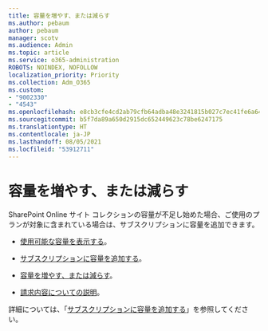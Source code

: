 ```yaml
---
title: 容量を増やす、または減らす
ms.author: pebaum
author: pebaum
manager: scotv
ms.audience: Admin
ms.topic: article
ms.service: o365-administration
ROBOTS: NOINDEX, NOFOLLOW
localization_priority: Priority
ms.collection: Adm_O365
ms.custom:
- "9002330"
- "4543"
ms.openlocfilehash: e8cb3cfe4cd2ab79cfb64adba48e3241815b027c7ec41fe6a640ba7baa34ae7e
ms.sourcegitcommit: b5f7da89a650d2915dc652449623c78be6247175
ms.translationtype: HT
ms.contentlocale: ja-JP
ms.lasthandoff: 08/05/2021
ms.locfileid: "53912711"
---
```

# <a name="increase-or-decrease-storage"></a>容量を増やす、または減らす

SharePoint Online サイト コレクションの容量が不足し始めた場合、ご使用のプランが対象に含まれている場合は、サブスクリプションに容量を追加できます。 

- [使用可能な容量を表示する](https://docs.microsoft.com/microsoft-365/commerce/add-storage-space?view=o365-worldwide#view-available-storage)。 

- [サブスクリプションに容量を追加する](https://docs.microsoft.com/microsoft-365/commerce/add-storage-space?view=o365-worldwide#add-storage-to-your-subscription)。 

- [容量を増やす、または減らす](https://docs.microsoft.com/microsoft-365/commerce/add-storage-space?view=o365-worldwide#increase-or-decrease-storage)。 

- [請求内容についての説明](https://docs.microsoft.com/microsoft-365/commerce/billing-and-payments/understand-your-invoice?view=o365-worldwide)。

詳細については、「[サブスクリプションに容量を追加する](https://docs.microsoft.com/microsoft-365/commerce/add-storage-space?view=o365-worldwide)」を参照してください。 
